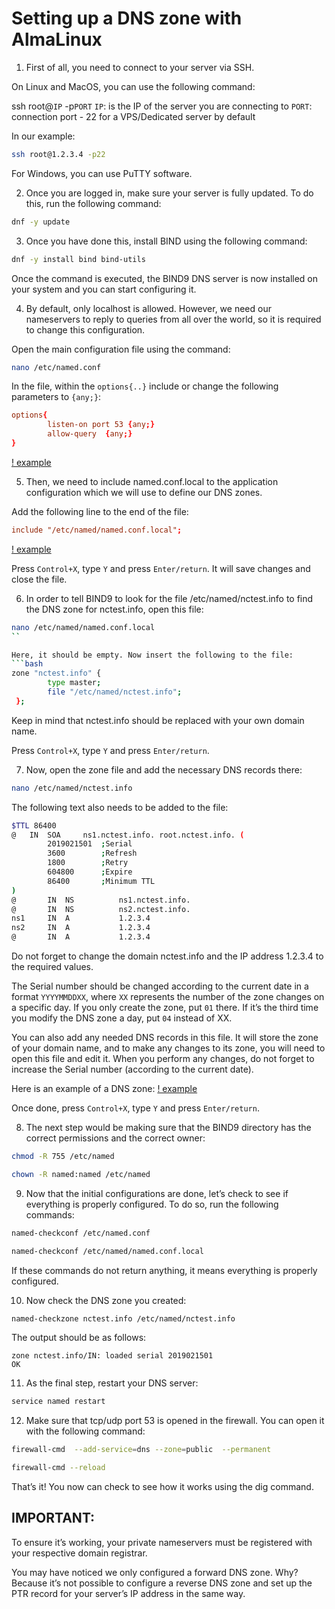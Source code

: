 # Setting up a DNS zone with AlmaLinux

1. First of all, you need to connect to your server via SSH.

On Linux and MacOS, you can use the following command:

ssh root@`IP` -p`PORT`
`IP`: is the IP of the server you are connecting to
`PORT`: connection port - 22 for a VPS/Dedicated server by default

In our example:
```bash
ssh root@1.2.3.4 -p22
```

For Windows, you can use PuTTY software.

2. Once you are logged in, make sure your server is fully updated. To do this, run the following command:
```bash
dnf -y update
```

3. Once you have done this, install BIND using the following command:
```bash
dnf -y install bind bind-utils
```

Once the command is executed, the BIND9 DNS server is now installed on your system and you can start configuring it.

4. By default, only localhost is allowed. However, we need our nameservers to reply to queries from all over the world, so it is required to change this configuration.

Open the main configuration file using the command:
```bash
nano /etc/named.conf
```

In the file, within the `options{..}` include or change the following parameters to `{any;}`:
```conf
options{
        listen-on port 53 {any;}
        allow-query  {any;}
}
```
[! example](https://namecheap.simplekb.com/SiteContents/2-7C22D5236A4543EB827F3BD8936E153E/media/alma1.1.png)

5. Then, we need to include named.conf.local to the application configuration which we will use to define our DNS zones.

Add the following line to the end of the file:
```conf
include "/etc/named/named.conf.local";
```
[! example](https://namecheap.simplekb.com/SiteContents/2-7C22D5236A4543EB827F3BD8936E153E/media/alma1.2.png)


Press `Control+X`, type `Y` and press `Enter/return`. It will save changes and close the file.

6. In order to tell BIND9 to look for the file /etc/named/nctest.info to find the DNS zone for nctest.info, open this file:
```bash
nano /etc/named/named.conf.local
``

Here, it should be empty. Now insert the following to the file:
```bash
zone "nctest.info" {
        type master;
        file "/etc/named/nctest.info";
 };
```
Keep in mind that nctest.info should be replaced with your own domain name.

Press `Control+X`, type `Y` and press `Enter/return`.

7. Now, open the zone file and add the necessary DNS records there:
```bash
nano /etc/named/nctest.info
```
The following text also needs to be added to the file:
```bash
$TTL 86400
@   IN  SOA     ns1.nctest.info. root.nctest.info. (
        2019021501  ;Serial
        3600        ;Refresh
        1800        ;Retry
        604800      ;Expire
        86400       ;Minimum TTL
)
@       IN  NS          ns1.nctest.info.
@       IN  NS          ns2.nctest.info.
ns1     IN  A           1.2.3.4
ns2     IN  A           1.2.3.4
@       IN  A           1.2.3.4
```

Do not forget to change the domain nctest.info and the IP address 1.2.3.4 to the required values.

The Serial number should be changed according to the current date in a format `YYYYMMDDXX`, 
where `XX` represents the number of the zone changes on a specific day.
If you only create the zone, put `01` there.
If it’s the third time you modify the DNS zone a day, put `04` instead of XX.

You can also add any needed DNS records in this file. It will store the zone of your domain name, 
and to make any changes to its zone, you will need to open this file and edit it. 
When you perform any changes, do not forget to increase the Serial number (according to the current date).

Here is an example of a DNS zone: [! example](https://namecheap.simplekb.com/SiteContents/2-7C22D5236A4543EB827F3BD8936E153E/media/alma1.4.png)

Once done, press `Control+X`, type `Y` and press `Enter/return`.

8. The next step would be making sure that the BIND9 directory has the correct permissions and the correct owner:
```bash
chmod -R 755 /etc/named

chown -R named:named /etc/named
```

9. Now that the initial configurations are done, let’s check to see if everything is properly configured. To do so, run the following commands:
```bash
named-checkconf /etc/named.conf

named-checkconf /etc/named/named.conf.local
```

If these commands do not return anything, it means everything is properly configured.

10. Now check the DNS zone you created:
```bash
named-checkzone nctest.info /etc/named/nctest.info
```

The output should be as follows:
```
zone nctest.info/IN: loaded serial 2019021501
OK
```
11. As the final step, restart your DNS server:
```bash
service named restart
```

12. Make sure that tcp/udp port 53 is opened in the firewall. You can open it with the following command:
```bash
firewall-cmd  --add-service=dns --zone=public  --permanent

firewall-cmd --reload
```

That’s it! You now can check to see how it works using the dig command.

## IMPORTANT: 
To ensure it’s working, your private nameservers must be registered with your respective domain registrar.

You may have noticed we only configured a forward DNS zone.
Why? Because it’s not possible to configure a reverse DNS zone and set up the PTR record for your server’s IP address in the same way.
